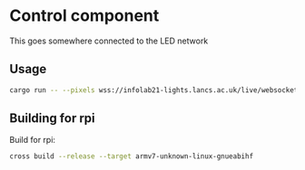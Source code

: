 # Control component

This goes somewhere connected to the LED network

## Usage

```bash
cargo run -- --pixels wss://infolab21-lights.lancs.ac.uk/live/websocket --scene InfoLab.xml
```

## Building for rpi

<!-- Inside `control/docker` -->

<!-- Build cross compile image: -->
<!-- ```bash -->
<!-- docker build -t armv7-unknown-linux-gnueabihf-clang . -->
<!-- ``` -->

Build for rpi:

```bash
cross build --release --target armv7-unknown-linux-gnueabihf
```

